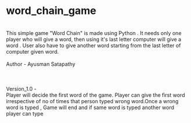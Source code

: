 # word_chain_game
<br>
This simple game "Word Chain" is made using Python . It needs only one player who will give a word, then using it's last letter computer will give a word . User also have to give another word starting from the last letter of computer given word.
<br><br>
Author - Ayusman Satapathy
<br><br><br><br>
Version_1.0 -
<br>
Player will decide the first word of the game. Player can give the first word irrespective of no of times that person typed wrong word.Once a wrong word is typed , Game will end and if same word is typed another word player can type
